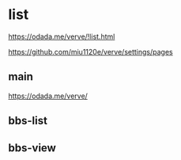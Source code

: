 # list

https://odada.me/verve/!list.html

https://github.com/miu1120e/verve/settings/pages

## main

https://odada.me/verve/

## bbs-list

## bbs-view

